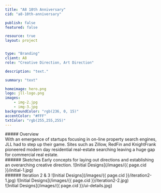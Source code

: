 ```yaml
---
title: "A8 10th Anniversary"
cid: "a8-10th-anniversary"

publish: false
featured: false

resource: true
layout: project


type: "Branding"
client: A8
role: "Creative Direction, Art Direction"

description: "text."

summary: "text"

homeimage: hero.png
logo: jll-logo.png
images:
    - img-2.jpg
    - img-3.jpg
backgroundColor: "rgb(236, 0, 15)"
accentColor: "#FFF"
txtColor: "rgb(255,255,255)"       
---
```

<section class="overview">
##### Overview
<article>
With an emergence of startups focusing in on-line property search engines, JLL had to step up their game. Sites such as Zillow, RedFin and KnightFrank pioneered modern day residential real-estate searching leaving a huge gap for commercial real estate.
</article>
</section>

<section>
###### Sketches
Early concepts for laying out directions and establishing an overarching creative direction.
![Initial Designs](/images/{{ page.cid }}/initial-1.jpg)
</section>

<section class="images-two">
###### Iteration 2 & 3
![Initial Designs](/images/{{ page.cid }}/iteration2-1.jpg)
![Initial Designs](/images/{{ page.cid }}/iteration2-2.jpg)
</section>
![Initial Designs](/images/{{ page.cid }}/ui-details.jpg)
